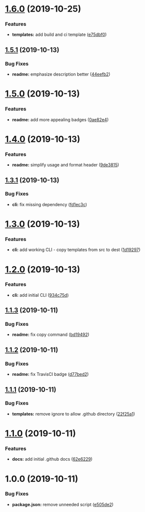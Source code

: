 # [1.6.0](https://github.com/richrdkng/github-template/compare/v1.5.1...v1.6.0) (2019-10-25)


### Features

* **templates:** add build and ci template ([e75dbf0](https://github.com/richrdkng/github-template/commit/e75dbf0f2d98792027c016b1905251a8021ba31c))

## [1.5.1](https://github.com/richrdkng/github-template/compare/v1.5.0...v1.5.1) (2019-10-13)


### Bug Fixes

* **readme:** emphasize description better ([44eefb2](https://github.com/richrdkng/github-template/commit/44eefb248048011387f036eafa57f7238b022d2d))

# [1.5.0](https://github.com/richrdkng/github-template/compare/v1.4.0...v1.5.0) (2019-10-13)


### Features

* **readme:** add more appealing badges ([0ae82e4](https://github.com/richrdkng/github-template/commit/0ae82e442d906d9644b5f426ebc37dcbaf788dfd))

# [1.4.0](https://github.com/richrdkng/github-template/compare/v1.3.1...v1.4.0) (2019-10-13)


### Features

* **readme:** simplify usage and format header ([9de3815](https://github.com/richrdkng/github-template/commit/9de3815e852b2544103398e3fda4ee68fefcc41c))

## [1.3.1](https://github.com/richrdkng/github-template/compare/v1.3.0...v1.3.1) (2019-10-13)


### Bug Fixes

* **cli:** fix missing dependency ([fd1ec3c](https://github.com/richrdkng/github-template/commit/fd1ec3c6c1ef74b82417fb09f87aff8d287f5807))

# [1.3.0](https://github.com/richrdkng/github-template/compare/v1.2.0...v1.3.0) (2019-10-13)


### Features

* **cli:** add working CLI - copy templates from src to dest ([1d19297](https://github.com/richrdkng/github-template/commit/1d19297b7ab35104a121684394e0215874a66747))

# [1.2.0](https://github.com/richrdkng/github-template/compare/v1.1.3...v1.2.0) (2019-10-13)


### Features

* **cli:** add initial CLI ([934c75d](https://github.com/richrdkng/github-template/commit/934c75ddfd903238f28e4f9c2ff7deb9322c8b8b))

## [1.1.3](https://github.com/richrdkng/github-template/compare/v1.1.2...v1.1.3) (2019-10-11)


### Bug Fixes

* **readme:** fix copy command ([bd19492](https://github.com/richrdkng/github-template/commit/bd19492f85bed1cb24da3f23a6846d85abe4aeae))

## [1.1.2](https://github.com/richrdkng/github-template/compare/v1.1.1...v1.1.2) (2019-10-11)


### Bug Fixes

* **readme:** fix TravisCI badge ([d77bed2](https://github.com/richrdkng/github-template/commit/d77bed249595e2cf56f4564084ac8c9d939aa6e8))

## [1.1.1](https://github.com/richrdkng/github-template/compare/v1.1.0...v1.1.1) (2019-10-11)


### Bug Fixes

* **templates:** remove ignore to allow .github directory ([22f25a1](https://github.com/richrdkng/github-template/commit/22f25a12f1ba9eb73bcc0f1a7206204c3f9a68bb))

# [1.1.0](https://github.com/richrdkng/github-template/compare/v1.0.0...v1.1.0) (2019-10-11)


### Features

* **docs:** add initial .github docs ([62e6229](https://github.com/richrdkng/github-template/commit/62e622929ccc05cb15304e01fe3457b6002c874c))

# 1.0.0 (2019-10-11)


### Bug Fixes

* **package.json:** remove unneeded script ([e505de2](https://github.com/richrdkng/github-template/commit/e505de22671409bece4e2bb20d7c031bf3beda70))
